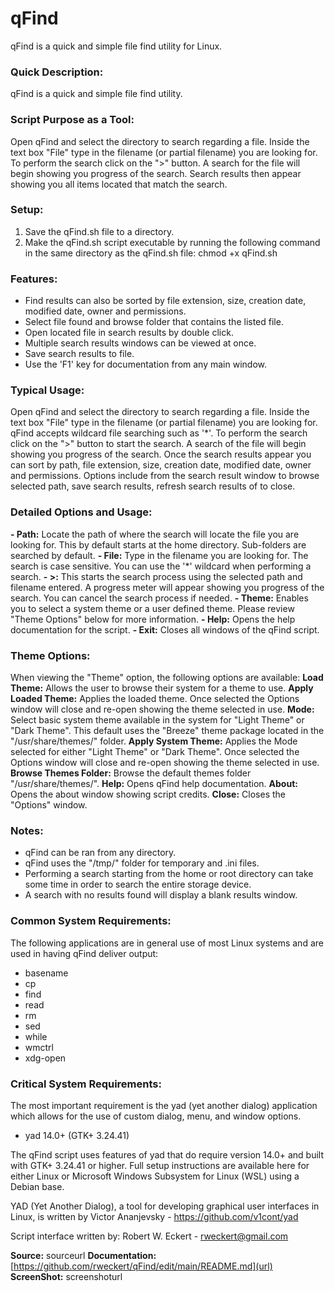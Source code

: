 # qFind
qFind is a quick and simple file find utility for Linux.

### Quick Description:
qFind is a quick and simple file find utility.

### Script Purpose as a Tool:
Open qFind and select the directory to search regarding a file. Inside the text box "File" type in the filename (or partial filename) you are looking for. To perform the search click on the ">" button. A search for the file will begin showing you progress of the search. Search results then appear showing you all items located that match the search.

### Setup:
1) Save the qFind.sh file to a directory.
2) Make the qFind.sh script executable by running the following command in the same directory as the qFind.sh file:
chmod +x qFind.sh

### Features:
- Find results can also be sorted by file extension, size, creation date, modified date, owner and permissions.
- Select file found and browse folder that contains the listed file.
- Open located file in search results by double click.
- Multiple search results windows can be viewed at once.
- Save search results to file.
- Use the 'F1' key for documentation from any main window.

### Typical Usage:
Open qFind and select the directory to search regarding a file. Inside the text box "File" type in the filename (or partial filename) you are looking for. qFind accepts wildcard file searching such as '*'. To perform the search click on the ">" button to start the search. A search of the file will begin showing you progress of the search. Once the search results appear you can sort by path, file extension, size, creation date, modified date, owner and permissions. Options include from the search result window to browse selected path, save search results, refresh search results of to close.

### Detailed Options and Usage:
**- Path:** Locate the path of where the search will locate the file you are looking for. This by default starts at the home directory. Sub-folders are searched by default.
**- File:** Type in the filename you are looking for. The search is case sensitive. You can use the '*' wildcard when performing a search.
**- >:** This starts the search process using the selected path and filename entered. A progress meter will appear showing you progress of the search. You can cancel the search process if needed.
**- Theme:** Enables you to select a system theme or a user defined theme. Please review "Theme Options" below for more information.
**- Help:** Opens the help documentation for the script.
**- Exit:** Closes all windows of the qFind script.

### Theme Options:
When viewing the "Theme" option, the following options are available:
**Load Theme:** Allows the user to browse their system for a theme to use.
**Apply Loaded Theme:** Applies the loaded theme. Once selected the Options window will close and re-open showing the theme selected in use.
**Mode:** Select basic system theme available in the system for "Light Theme" or "Dark Theme". This default uses the "Breeze" theme package located in the "/usr/share/themes/" folder.
**Apply System Theme:** Applies the Mode selected for either "Light Theme" or "Dark Theme". Once selected the Options window will close and re-open showing the theme selected in use.
**Browse Themes Folder:** Browse the default themes folder "/usr/share/themes/".
**Help:** Opens qFind help documentation.
**About:** Opens the about window showing script credits.
**Close:** Closes the "Options" window.

### Notes:
- qFind can be ran from any directory.
- qFind uses the "/tmp/" folder for temporary and .ini files.
- Performing a search starting from the home or root directory can take some time in order to search the entire storage device.
- A search with no results found will display a blank results window.

### Common System Requirements:
The following applications are in general use of most Linux systems and are used in having qFind deliver output:
- basename
- cp
- find
- read
- rm
- sed
- while
- wmctrl
- xdg-open

### Critical System Requirements:
The most important requirement is the yad (yet another dialog) application which allows for the use of custom dialog, menu, and window options.

- yad 14.0+ (GTK+ 3.24.41)

The qFind script uses features of yad that do require version 14.0+ and built with GTK+ 3.24.41 or higher. Full setup instructions are available here for either Linux or Microsoft Windows Subsystem for Linux (WSL) using a Debian base.

YAD (Yet Another Dialog), a tool for developing graphical user interfaces in Linux, is written by Victor Ananjevsky - https://github.com/v1cont/yad

Script interface written by: Robert W. Eckert - rweckert@gmail.com

**Source:** sourceurl
**Documentation:** [https://github.com/rweckert/qFind/edit/main/README.md](url)
**ScreenShot:** screenshoturl
